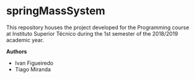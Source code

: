# springMassSystem

This repository houses the project developed for the Programming course at Instituto Superior Técnico during the 1st semester of the 2018/2019 academic year.

**Authors**
- Ivan Figueiredo
- Tiago Miranda
